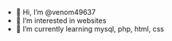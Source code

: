- 👋 Hi, I’m @venom49637
- 👀 I’m interested in websites
- 🌱 I’m currently learning mysql, php, html, css

<!---
venom49637/venom49637 is a ✨ special ✨ repository because its `README.md` (this file) appears on your GitHub profile.
You can click the Preview link to take a look at your changes.
--->
